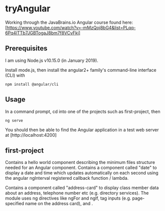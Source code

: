 # tryAngular
Working through the JavaBrains.io Angular course found here: [https://www.youtube.com/watch?v=-mMzQoj8bG4&list=PLqq-6Pq4lTTb7JGBTogaJ8bm7f8VCvFkj]

## Prerequisites

I am using Node.js v10.15.0 (in January 2019). 

Install mode.js, then install the angular2+ family's command-line interface (CLI) with 
```
npm install @angular/cli
```

## Usage

In a command prompt, cd into one of the projects such as first-project, then
```
ng serve
```

You should then be able to find the Angular application in a test web server at [http://localhost:4200]

## first-project

Contains a hello world component describing the minimum files structure needed for an Angular component. 
Contains a component called "date" to display a date and time which updates automatically on each second using the angular ngInterval registered callback function / lambda.

Contains a component called "address-card" to display class member data about an address, telephone number etc (e.g. directory services). The module uses ng directives like ngFor and ngIf, tag inputs (e.g. page-specified name on the address card), and .

## 
